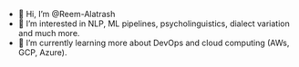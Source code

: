- 👋 Hi, I’m @Reem-Alatrash
- 👀 I’m interested in NLP, ML pipelines, psycholinguistics, dialect variation and much more.
- 🌱 I’m currently learning more about DevOps and cloud computing (AWs, GCP, Azure).
<!---- 💞️ I’m looking to collaborate on ...
- 📫 How to reach me--->

<!---
Reem-Alatrash/Reem-Alatrash is a ✨ special ✨ repository because its `README.md` (this file) appears on your GitHub profile.
You can click the Preview link to take a look at your changes.
--->
